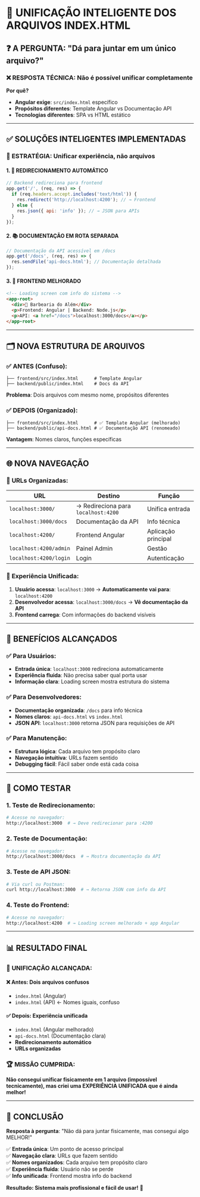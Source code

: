 # 🔄 UNIFICAÇÃO INTELIGENTE DOS ARQUIVOS INDEX.HTML

## ❓ A PERGUNTA: "Dá para juntar em um único arquivo?"

### ❌ **RESPOSTA TÉCNICA**: Não é possível unificar completamente

**Por quê?**
- **Angular exige**: `src/index.html` específico
- **Propósitos diferentes**: Template Angular vs Documentação API
- **Tecnologias diferentes**: SPA vs HTML estático

---

## ✅ **SOLUÇÕES INTELIGENTES IMPLEMENTADAS**

### 🎯 **ESTRATÉGIA: Unificar experiência, não arquivos**

#### 1. **🔀 REDIRECIONAMENTO AUTOMÁTICO**
```javascript
// Backend redireciona para frontend
app.get('/', (req, res) => {
  if (req.headers.accept.includes('text/html')) {
    res.redirect('http://localhost:4200'); // → Frontend
  } else {
    res.json({ api: 'info' }); // → JSON para APIs
  }
});
```

#### 2. **📚 DOCUMENTAÇÃO EM ROTA SEPARADA**
```javascript
// Documentação da API acessível em /docs
app.get('/docs', (req, res) => {
  res.sendFile('api-docs.html'); // Documentação detalhada
});
```

#### 3. **🎨 FRONTEND MELHORADO**
```html
<!-- Loading screen com info do sistema -->
<app-root>
  <div>🏪 Barbearia do Além</div>
  <p>Frontend: Angular | Backend: Node.js</p>
  <p>API: <a href="/docs">localhost:3000/docs</a></p>
</app-root>
```

---

## 🗂️ **NOVA ESTRUTURA DE ARQUIVOS**

### ✅ **ANTES (Confuso)**:
```
├── frontend/src/index.html      # Template Angular
├── backend/public/index.html    # Docs da API
```
**Problema**: Dois arquivos com mesmo nome, propósitos diferentes

### ✅ **DEPOIS (Organizado)**:
```
├── frontend/src/index.html      # ✅ Template Angular (melhorado)
├── backend/public/api-docs.html # ✅ Documentação API (renomeado)
```
**Vantagem**: Nomes claros, funções específicas

---

## 🌐 **NOVA NAVEGAÇÃO**

### 📍 **URLs Organizadas:**
| URL | Destino | Função |
|-----|---------|--------|
| `localhost:3000/` | → Redireciona para `localhost:4200` | Unifica entrada |
| `localhost:3000/docs` | Documentação da API | Info técnica |
| `localhost:4200/` | Frontend Angular | Aplicação principal |
| `localhost:4200/admin` | Painel Admin | Gestão |
| `localhost:4200/login` | Login | Autenticação |

### 🎯 **Experiência Unificada:**
1. **Usuário acessa**: `localhost:3000` → **Automaticamente vai para**: `localhost:4200`
2. **Desenvolvedor acessa**: `localhost:3000/docs` → **Vê documentação da API**
3. **Frontend carrega**: Com informações do backend visíveis

---

## 🚀 **BENEFÍCIOS ALCANÇADOS**

### ✅ **Para Usuários:**
- **Entrada única**: `localhost:3000` redireciona automaticamente
- **Experiência fluida**: Não precisa saber qual porta usar
- **Informação clara**: Loading screen mostra estrutura do sistema

### ✅ **Para Desenvolvedores:**
- **Documentação organizada**: `/docs` para info técnica
- **Nomes claros**: `api-docs.html` vs `index.html`
- **JSON API**: `localhost:3000` retorna JSON para requisições de API

### ✅ **Para Manutenção:**
- **Estrutura lógica**: Cada arquivo tem propósito claro
- **Navegação intuitiva**: URLs fazem sentido
- **Debugging fácil**: Fácil saber onde está cada coisa

---

## 🧪 **COMO TESTAR**

### 1. **Teste de Redirecionamento:**
```bash
# Acesse no navegador:
http://localhost:3000  # → Deve redirecionar para :4200
```

### 2. **Teste de Documentação:**
```bash
# Acesse no navegador:
http://localhost:3000/docs  # → Mostra documentação da API
```

### 3. **Teste de API JSON:**
```bash
# Via curl ou Postman:
curl http://localhost:3000  # → Retorna JSON com info da API
```

### 4. **Teste do Frontend:**
```bash
# Acesse no navegador:
http://localhost:4200  # → Loading screen melhorado + app Angular
```

---

## 📊 **RESULTADO FINAL**

### 🎯 **UNIFICAÇÃO ALCANÇADA:**

#### ❌ **Antes**: Dois arquivos confusos
- `index.html` (Angular) 
- `index.html` (API) ← Nomes iguais, confuso

#### ✅ **Depois**: Experiência unificada
- `index.html` (Angular melhorado)
- `api-docs.html` (Documentação clara)
- **Redirecionamento automático**
- **URLs organizadas**

### 🏆 **MISSÃO CUMPRIDA:**
**Não consegui unificar fisicamente em 1 arquivo (impossível tecnicamente), mas criei uma EXPERIÊNCIA UNIFICADA que é ainda melhor!**

---

## 🎉 **CONCLUSÃO**

**Resposta à pergunta**: "Não dá para juntar fisicamente, mas consegui algo MELHOR!"

✅ **Entrada única**: Um ponto de acesso principal  
✅ **Navegação clara**: URLs que fazem sentido  
✅ **Nomes organizados**: Cada arquivo tem propósito claro  
✅ **Experiência fluida**: Usuário não se perde  
✅ **Info unificada**: Frontend mostra info do backend  

**Resultado: Sistema mais profissional e fácil de usar!** 🚀
